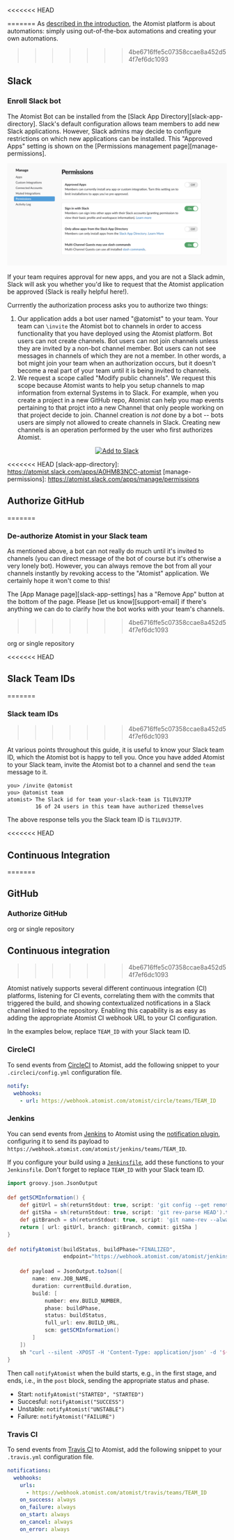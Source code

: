 <<<<<<< HEAD

=======
As [described in the introduction][introduction], the Atomist platform
is about automations: simply using out-of-the-box automations and
creating your own automations.

[introduction]: ../index.md#atomist-automations
>>>>>>> 4be6716ffe5c07358ccae8a452d54f7ef6dc1093

## Slack

### Enroll Slack bot

The Atomist Bot can be installed from
the [Slack App Directory][slack-app-directory].  Slack's default
configuration allows team members to add new Slack applications.
However, Slack admins may decide to configure restrictions on which
new applications can be installed.  This "Approved Apps" setting is
shown on the [Permissions management page][manage-permissions].

![Approved Apps](images/ApprovedApps.png)

If your team requires approval for new apps, and you are not a Slack
admin, Slack will ask you whether you'd like to request that the
Atomist application be approved (Slack is really helpful here!).

Currrently the authorization process asks you to authorize two things:

1.  Our application adds a bot user named "@atomist" to your team.
    Your team can `\invite` the Atomist bot to channels in order to
    access functionality that you have deployed using the Atomist
    platform.  Bot users can not create channels.  Bot users can not
    join channels unless they are invited by a non-bot channel member.
    Bot users can not see messages in channels of which they are not a
    member.  In other words, a bot might join your team when an
    authorization occurs, but it doesn't become a real part of your
    team until it is being invited to channels.
2.  We request a scope called "Modify public channels".  We request
    this scope because Atomist wants to help you setup channels to map
    information from external Systems in to Slack.  For example, when
    you create a project in a new GitHub repo, Atomist can help you
    map events pertaining to that projct into a new Channel that only
    people working on that project decide to join.  Channel creation
    is _not_ done by a bot -- bots users are simply not allowed to
    create channels in Slack.  Creating new channels is an operation
    performed by the user who first authorizes Atomist.

<div align="center">
  <a href="https://atm.st/2wiDlUe">
    <img alt="Add to Slack" height="50" width="174" src="https://platform.slack-edge.com/img/add_to_slack.png" srcset="https://platform.slack-edge.com/img/add_to_slack.png 1x, https://platform.slack-edge.com/img/add_to_slack@2x.png 2x" />
  </a>
</div>

<<<<<<< HEAD
[slack-app-directory]: https://atomist.slack.com/apps/A0HM83NCC-atomist
[manage-permissions]: https://atomist.slack.com/apps/manage/permissions

## Authorize GitHub
=======
### De-authorize Atomist in your Slack team

As mentioned above, a bot can not really do much until it's invited to
channels (you can direct message of the bot of course but it's
otherwise a very lonely bot).  However, you can always remove the bot
from all your channels instantly by revoking access to the "Atomist"
application.  We certainly hope it won't come to this!

The [App Manage page][slack-app-settings] has a "Remove App" button at
the bottom of the page.  Please [let us know][support-email] if
there's anything we can do to clarify how the bot works with your
team's channels.
>>>>>>> 4be6716ffe5c07358ccae8a452d54f7ef6dc1093

org or single repository

<<<<<<< HEAD
## Slack Team IDs
=======
### Slack team IDs
>>>>>>> 4be6716ffe5c07358ccae8a452d54f7ef6dc1093

At various points throughout this guide, it is useful to know your
Slack team ID, which the Atomist bot is happy to tell you.  Once you
have added Atomist to your Slack team, invite the Atomist bot to a
channel and send the `team` message to it.

```
you> /invite @atomist
you> @atomist team
atomist> The Slack id for team your-slack-team is T1L0V3JTP
         16 of 24 users in this team have authorized themselves
```

The above response tells you the Slack team ID is `T1L0V3JTP`.

<<<<<<< HEAD
## Continuous Integration
=======
## GitHub

### Authorize GitHub

org or single repository

## Continuous integration
>>>>>>> 4be6716ffe5c07358ccae8a452d54f7ef6dc1093

Atomist natively supports several different continuous integration
(CI) platforms, listening for CI events, correlating them with the
commits that triggered the build, and showing contextualized
notifications in a Slack channel linked to the repository.  Enabling
this capability is as easy as adding the appropriate Atomist CI
webhook URL to your CI configuration.

In the examples below, replace `TEAM_ID` with your Slack team ID.

### CircleCI

To send events from [CircleCI][circleci] to Atomist, add the following
snippet to your `.circleci/config.yml` configuration file.

```yaml
notify:
  webhooks:
    - url: https://webhook.atomist.com/atomist/circle/teams/TEAM_ID
```

[circleci]: https://circleci.com/ (CircleCI)

### Jenkins

You can send events from [Jenkins][jenkins] to Atomist using
the [notification plugin][not-plugin], configuring it to send its
payload to
`https://webhook.atomist.com/atomist/jenkins/teams/TEAM_ID`.

If you configure your build using a [`Jenkinsfile`][jenkinsfile], add
these functions to your `Jenkinsfile`.  Don't forget to replace
`TEAM_ID` with your Slack team ID.

```groovy
import groovy.json.JsonOutput

def getSCMInformation() {
    def gitUrl = sh(returnStdout: true, script: 'git config --get remote.origin.url').trim()
    def gitSha = sh(returnStdout: true, script: 'git rev-parse HEAD').trim()
    def gitBranch = sh(returnStdout: true, script: 'git name-rev --always --name-only HEAD').trim().replace('remotes/origin/', '')
    return [ url: gitUrl, branch: gitBranch, commit: gitSha ]
}

def notifyAtomist(buildStatus, buildPhase="FINALIZED",
                  endpoint="https://webhook.atomist.com/atomist/jenkins/teams/TEAM_ID") {

    def payload = JsonOutput.toJson([
        name: env.JOB_NAME,
        duration: currentBuild.duration,
        build: [
            number: env.BUILD_NUMBER,
            phase: buildPhase,
            status: buildStatus,
            full_url: env.BUILD_URL,
            scm: getSCMInformation()
        ]
    ])
    sh "curl --silent -XPOST -H 'Content-Type: application/json' -d '${payload}' ${endpoint}"
}
```

Then call `notifyAtomist` when the build starts, e.g., in the first
stage, and ends, i.e., in the `post` block, sending the appropriate
status and phase.

-   Start: `notifyAtomist("STARTED", "STARTED")`
-   Succesful: `notifyAtomist("SUCCESS")`
-   Unstable: `notifyAtomist("UNSTABLE")`
-   Failure: `notifyAtomist("FAILURE")`

[jenkins]: https://jenkins.io/ (Jenkins)
[not-plugin]: https://wiki.jenkins-ci.org/display/JENKINS/Notification+Plugin (Jenkins Notification Plugin)
[jenkinsfile]: https://jenkins.io/doc/book/pipeline/jenkinsfile/ (Jenkinsfile)

### Travis CI

To send events from [Travis CI][travisci] to Atomist, add the
following snippet to your `.travis.yml` configuration file.

```yaml
notifications:
  webhooks:
    urls:
      - https://webhook.atomist.com/atomist/travis/teams/TEAM_ID
    on_success: always
    on_failure: always
    on_start: always
    on_cancel: always
    on_error: always
```

[travisci]: https://travis-ci.org (Travis CI)
